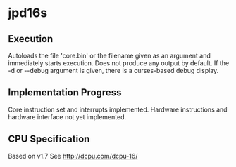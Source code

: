 jpd16s
======

Execution
---------
Autoloads the file 'core.bin' or the filename given as an argument and
immediately starts execution.
Does not produce any output by default. If the -d or --debug argument is given,
there is a curses-based debug display.

Implementation Progress
-----------------------
Core instruction set and interrupts implemented.
Hardware instructions and hardware interface not yet implemented.

CPU Specification
----------------------
Based on v1.7
See http://dcpu.com/dcpu-16/
